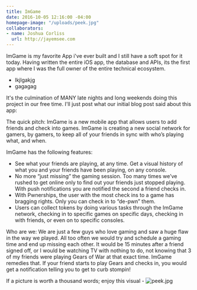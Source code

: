 ```yaml
---
title: ImGame
date: 2016-10-05 12:16:00 -04:00
homepage-image: "/uploads/peek.jpg"
collaborators:
- name: Joshua Corliss
  url: http://jayemsee.com
---
```


ImGame is my favorite App i've ever built and I still have a soft spot for it today. Having written the entire iOS app, the database and APIs, its the first app where I was the full owner of the entire technical ecosystem.

* lkjlgakjg
* gagagag

It's the culmination of MANY late nights and long weekends doing this project in our free time. I'll just post what our initial blog post said about this app:

The quick pitch:  ImGame is a new mobile app that allows users to add friends and check into games.  ImGame is creating a new social network for gamers, by gamers, to keep all of your friends in sync with who’s playing what, and when. 

ImGame has the following features:

* See what your friends are playing, at any time. Get a visual history of what you and your friends have been playing, on any console.
* No more “just missing” the gaming session.  Too many times we’ve rushed to get online only to find out your friends just stopped playing.  With push notifications you are notified the second a friend checks in.
* With Pwnerships, the user with the most check ins to a game has bragging rights.  Only you can check in to “de-pwn” them.
* Users can collect tokens by doing various tasks through the ImGame network, checking in to specific games on specific days, checking in with friends, or even on to specific consoles.

Who are we: We are just a few guys who love gaming and saw a huge flaw in the way we played.  All too often we would try and schedule a gaming time and end up missing each other.  It would be 15 minutes after a friend signed off, or I would be watching TV with nothing to do, not knowing that 3 of my friends were playing Gears of War at that exact time.  ImGame remedies that.  If your friend starts to play Gears and checks in, you would get a notification telling you to get to curb stompin!

If a picture is worth a thousand words; enjoy this visual - 
![peek.jpg](http://imga.me/images/1000.png )


